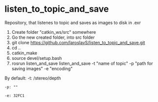 # listen_to_topic_and_save
Repository, that listenes to topic and saves as images to disk in .exr

1. Create folder "catkin_ws/src" somewhere
2. Go the new created folder, into src folder
3. git clone https://github.com/IaroslavS/listen_to_topic_and_save.git
4. cd ..
5. catkin_make
6. source devel/setup.bash
7. rosrun listen_and_save listen_and_save -t "name of topic" -p "path for saving images" -e "encoding"

By default: 
    -t: /stereo/depth
    
    -p: ""
    
    -e: 32FC1
